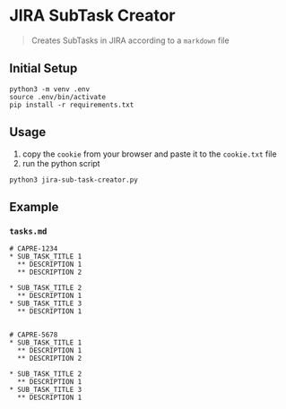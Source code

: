 # JIRA SubTask Creator
> Creates SubTasks in JIRA according to a `markdown` file

## Initial Setup

    python3 -m venv .env
    source .env/bin/activate
    pip install -r requirements.txt

## Usage

1. copy the `cookie` from your browser and paste it to the `cookie.txt` file
2. run the python script  

```
python3 jira-sub-task-creator.py
```

## Example

### `tasks.md`

    # CAPRE-1234
    * SUB_TASK_TITLE 1
      ** DESCRIPTION 1
      ** DESCRIPTION 2

    * SUB_TASK_TITLE 2
      ** DESCRIPTION 1
    * SUB_TASK_TITLE 3
      ** DESCRIPTION 1


    # CAPRE-5678
    * SUB_TASK_TITLE 1
      ** DESCRIPTION 1
      ** DESCRIPTION 2

    * SUB_TASK_TITLE 2
      ** DESCRIPTION 1
    * SUB_TASK_TITLE 3
      ** DESCRIPTION 1

